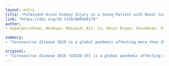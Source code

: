 ```yaml
---
layout: entry
title: "Fulminant Acute Kidney Injury in a Young Patient with Novel Coronavirus 2019"
link: "https://doi.org/10.1159/000508179"
author:
- Gopalakrishnan, Akshaya; Mossaid, Ali; Lo, Kevin Bryan; Vasudevan, Viswanath; McCullough, Peter A.; Rangaswami, Janani

summary:
- "Coronavirus disease 2019 is a global pandemic affecting more than 200 countries and 180,000 cases in the United States. The number of cases outside of China exceeded those in China on March 15, 2020. Disease is characterized predominantly as an acute respiratory illness. deterioration of renal function was associated with poor outcomes including in-hospital mortality. Acute kidney injury might help stratify critically ill patients on a fatal course of COVID-19. It may help risk stratify critical ill."

original:
- "Coronavirus disease 2019 (COVID-19) is a global pandemic affecting more than 200 countries and 180,000 cases in the United States. While the outbreak began in China, the number of cases outside of China exceeded those in China on March 15, 2020 and are currently rising at an exponential rate. The number of fatalities in the United States are expected to exceed more than Italy and China. The disease is characterized predominantly as an acute respiratory illness. However, preliminary data suggests that kidney is a target for the virus and deterioration of renal function was associated with poor outcomes including in-hospital mortality. We pre-sent a report of a patient with COVID-19 who presented with acute onset of symptoms and normal renal function at baseline but rapidly deteriorated resulting in death. The timing of decline in renal function correlated with his worsening clinical status. He was started on continuous veno-venous hemofiltration without signs of clinical benefit. We also present the possible mechanisms for acute kidney injury in these patients. We performed a review of the emerging literature by searching PubMed, Google Scholar, and EMBASE for studies and/or case series published on this topic. Acute kidney injury might help risk stratify critically ill patients on a fatal course of COVID-19."
---
```



